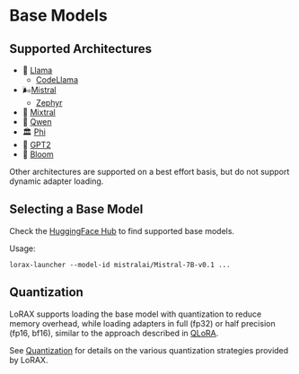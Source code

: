 # Base Models

## Supported Architectures

- 🦙 [Llama](https://huggingface.co/meta-llama)
    - [CodeLlama](https://huggingface.co/codellama)
- 🌬️[Mistral](https://huggingface.co/mistralai)
    - [Zephyr](https://huggingface.co/HuggingFaceH4/zephyr-7b-beta)
- 🔄 [Mixtral](https://huggingface.co/mistralai/Mixtral-8x7B-v0.1)
- 🔮 [Qwen](https://huggingface.co/Qwen)
- 🏛️ [Phi](https://huggingface.co/microsoft/phi-2)
- 🤖 [GPT2](https://huggingface.co/gpt2)
- 🌸 [Bloom](https://huggingface.co/bigscience/bloom)

Other architectures are supported on a best effort basis, but do not support dynamic adapter loading.

## Selecting a Base Model

Check the [HuggingFace Hub](https://huggingface.co/models?pipeline_tag=text-generation&sort=downloads) to find supported base models.

Usage:

```shell
lorax-launcher --model-id mistralai/Mistral-7B-v0.1 ...
```

## Quantization

LoRAX supports loading the base model with quantization to reduce memory overhead, while loading adapters in
full (fp32) or half precision (fp16, bf16), similar to the approach described in [QLoRA](https://arxiv.org/abs/2305.14314).

See [Quantization](../guides/quantization.md) for details on the various quantization strategies provided by LoRAX.
